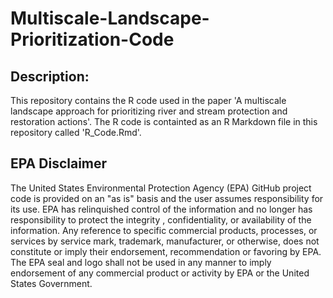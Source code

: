 # Multiscale-Landscape-Prioritization-Code 

## Description: 
This repository contains the R code used in the paper 'A multiscale landscape approach for prioritizing river and stream protection and restoration actions'.  The R code is containted as an R Markdown file in this repository called 'R_Code.Rmd'.

## EPA Disclaimer
The United States Environmental Protection Agency (EPA) GitHub project code is provided on an "as is" basis and the user assumes responsibility for its use.  EPA has relinquished control of the information and no longer has responsibility to protect the integrity , confidentiality, or availability of the information.  Any reference to specific commercial products, processes, or services by service mark, trademark, manufacturer, or otherwise, does not constitute or imply their endorsement, recommendation or favoring by EPA.  The EPA seal and logo shall not be used in any manner to imply endorsement of any commercial product or activity by EPA or the United States Government.


